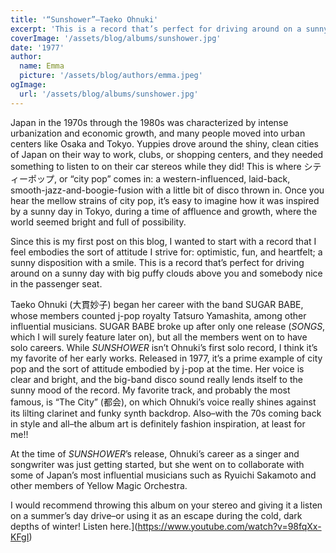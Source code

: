 ```yaml
---
title: '“Sunshower”—Taeko Ohnuki'
excerpt: 'This is a record that’s perfect for driving around on a sunny day with big puffy clouds above you and somebody nice in the passenger seat.'
coverImage: '/assets/blog/albums/sunshower.jpg'
date: '1977'
author:
  name: Emma
  picture: '/assets/blog/authors/emma.jpeg'
ogImage:
  url: '/assets/blog/albums/sunshower.jpg'
---
```


Japan in the 1970s through the 1980s was characterized by intense urbanization and economic growth, and many people moved into urban centers like Osaka and Tokyo. Yuppies drove around the shiny, clean cities of Japan on their way to work, clubs, or shopping centers, and they needed something to listen to on their car stereos while they did! This is where シティーポップ, or “city pop” comes in: a western-influenced, laid-back, smooth-jazz-and-boogie-fusion with a little bit of disco thrown in. Once you hear the mellow strains of city pop, it’s easy to imagine how it was inspired by a sunny day in Tokyo, during a time of affluence and growth, where the world seemed bright and full of possibility.

Since this is my first post on this blog, I wanted to start with a record that I feel embodies the sort of attitude I strive for: optimistic, fun, and heartfelt; a sunny disposition with a smile. This is a record that’s perfect for driving around on a sunny day with big puffy clouds above you and somebody nice in the passenger seat.

Taeko Ohnuki (大貫妙子) began her career with the band SUGAR BABE, whose members counted j-pop royalty Tatsuro Yamashita, among other influential musicians. SUGAR BABE broke up after only one release (*SONGS*, which I will surely feature later on), but all the members went on to have solo careers. While *SUNSHOWER* isn’t Ohnuki’s first solo record, I think it’s my favorite of her early works. Released in 1977, it’s a prime example of city pop and the sort of attitude embodied by j-pop at the time. Her voice is clear and bright, and the big-band disco sound really lends itself to the sunny mood of the record. My favorite track, and probably the most famous, is “The City” (都会), on which Ohnuki’s voice really shines against its lilting clarinet and funky synth backdrop. Also–with the 70s coming back in style and all–the album art is definitely fashion inspiration, at least for me!!

At the time of *SUNSHOWER*’s release, Ohnuki’s career as a singer and songwriter was just getting started, but she went on to collaborate with some of Japan’s most influential musicians such as Ryuichi Sakamoto and other members of Yellow Magic Orchestra.

I would recommend throwing this album on your stereo and giving it a listen on a summer’s day drive–or using it as an escape during the cold, dark depths of winter! Listen here.](https://www.youtube.com/watch?v=98fqXx-KFgI)